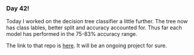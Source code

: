 ### Day 42!

Today I worked on the decision tree classifier a little further.  The tree now has class lables, better split and accuracy accounted for.  Thus far each model has performed in the 75-83% accuracy range.  

The link to that repo is [here](https://github.com/rahgoki/TelcoChurn).  It will be an ongoing project for sure.  
